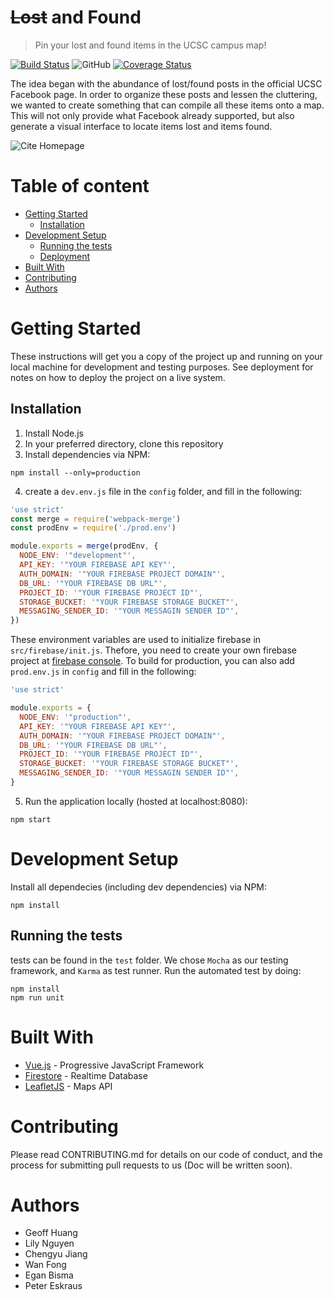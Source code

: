 # ~~Lost~~ and Found
> Pin your lost and found items in the UCSC campus map!

[![Build Status](https://travis-ci.org/VVNoodle/Lo-Fo.svg?branch=BACKUP-MASTER)](https://travis-ci.org/VVNoodle/Lo-Fo) ![GitHub](https://img.shields.io/github/license/mashape/apistatus.svg) [![Coverage Status](https://coveralls.io/repos/github/VVNoodle/LoFo/badge.svg)](https://coveralls.io/github/VVNoodle/LoFo)

The idea began with the abundance of lost/found posts in the official UCSC Facebook page. In order to organize these posts and lessen the cluttering, we wanted to create something that can compile all these items onto a map. This will not only provide what Facebook already supported, but also generate a visual interface to locate items lost and items found.

![Cite Homepage](https://i.imgur.com/b0WYjKG.png "Cite Homepage")

# Table of content
- [Getting Started](#getting-started)
  * [Installation](#installation)
- [Development Setup](#development-setup)
  * [Running the tests](#running-the-tests)
  * [Deployment](#deployment)
- [Built With](#built-with)
- [Contributing](#contributing)
- [Authors](#authors)

# Getting Started
These instructions will get you a copy of the project up and running on your local machine for development and testing purposes. See deployment for notes on how to deploy the project on a live system.

## Installation
1. Install Node.js
2. In your preferred directory, clone this repository
3. Install dependencies via NPM:
```
npm install --only=production
```
4. create a `dev.env.js` file in the `config` folder, and fill in the following:
```javascript
'use strict'
const merge = require('webpack-merge')
const prodEnv = require('./prod.env')

module.exports = merge(prodEnv, {
  NODE_ENV: '"development"',
  API_KEY: '"YOUR FIREBASE API KEY"',
  AUTH_DOMAIN: '"YOUR FIREBASE PROJECT DOMAIN"',
  DB_URL: '"YOUR FIREBASE DB URL"',
  PROJECT_ID: '"YOUR FIREBASE PROJECT ID"',
  STORAGE_BUCKET: '"YOUR FIREBASE STORAGE BUCKET"',
  MESSAGING_SENDER_ID: '"YOUR MESSAGIN SENDER ID"',
})
```
These environment variables are used to initialize firebase in `src/firebase/init.js`. Thefore, you need to create your own firebase project at [firebase console](https://console.firebase.google.com). To build for production, you can also add `prod.env.js` in `config` and fill in the following: 
```javascript
'use strict'

module.exports = {
  NODE_ENV: '"production"',
  API_KEY: '"YOUR FIREBASE API KEY"',
  AUTH_DOMAIN: '"YOUR FIREBASE PROJECT DOMAIN"',
  DB_URL: '"YOUR FIREBASE DB URL"',
  PROJECT_ID: '"YOUR FIREBASE PROJECT ID"',
  STORAGE_BUCKET: '"YOUR FIREBASE STORAGE BUCKET"',
  MESSAGING_SENDER_ID: '"YOUR MESSAGIN SENDER ID"',
}
```
5. Run the application locally (hosted at localhost:8080):
```
npm start
```

# Development Setup
Install all dependecies (including dev dependencies) via NPM:
```
npm install
```
## Running the tests
tests can be found in the `test` folder. We chose `Mocha` as our testing framework, and `Karma` as test runner. Run the automated test by doing:
```
npm install
npm run unit
```

# Built With
* [Vue.js](https://vuejs.org) - Progressive JavaScript Framework
* [Firestore](https://firebase.google.com/docs/firestore/) - Realtime Database
* [LeafletJS](https://leafletjs.com) - Maps API

# Contributing
Please read CONTRIBUTING.md for details on our code of conduct, and the process for submitting pull requests to us (Doc will be written soon).

# Authors
* Geoff Huang
* Lily Nguyen
* Chengyu Jiang
* Wan Fong
* Egan Bisma
* Peter Eskraus
